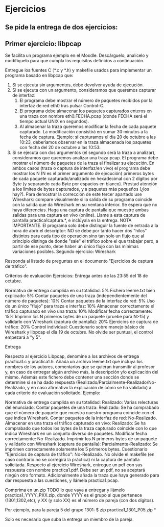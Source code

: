 # Ejercicios
## Se pide la entrega de dos ejercicios:

## Primer ejercicio: libpcap

Se facilita un programa ejemplo en el Moodle. Descárguelo, analícelo y modifíquelo para que cumpla los requisitos definidos a continuación.

Entregue los fuentes C (*.c y *.h) y makefile usados para implementar un programa basado en libpcap que:     

1. Si se ejecuta sin argumentos, debe devolver ayuda de ejecución.
2. Si se ejecuta con un argumento, consideramos que queremos capturar de interfaz:
   1. El programa debe mostrar el número de paquetes recibidos por la interfaz de red eth0 tras pulsar Control-C.
   2. El programa debe almacenar los paquetes capturados enteros en una traza con nombre eth0.FECHA.pcap (donde FECHA será el tiempo actual UNIX en segundos).
   3. Al almacenar la traza queremos modificar la fecha de cada paquete capturado. La modificación consistirá en sumar 30 minutos a la fecha de captura. Ejemplo: si capturamos el día 20 de octubre a las 10:23, deberíamos observar en la traza almacenada los paquetes con fecha del 20 de octubre a las 10:53.
3. Si se ejecuta con dos argumentos (el segundo será la traza a analizar), consideramos que queremos analizar una traza pcap. El programa debe mostrar el número de paquetes de la traza al finalizar su ejecución.
En ambos casos (traza o captura de interfaz/en vivo) el programa debe mostrar los N (N es el primer argumento de ejecución) primeros bytes de cada paquete capturado/analizado en hexadecimal con 2 dígitos por Byte (y separando cada Byte por espacios en blanco). 
Prestad atención a los límites de bytes capturados, y a paquetes más pequeños (¿los hay?).
Para demostrar la corrección de este tercer apartado use Wireshark: compare visualmente si la salida de su programa coincide con la salida que da Wireshark en su ventana inferior. Se espera que no haya diferencias.
Haga una captura de pantalla que muestre ambas salidas para una captura en vivo (online). Llame a esta captura de pantalla practica1captura.*, e inclúyala en la entrega.
NOTA IMPORTANTE. El programa solo debe distinguir la fuente de entrada a la hora de abrir el descriptor: NO se debe por tanto hacer dos "hilos" distintos para cada tipo de operación sino tan solo un flujo que al principio distinga de donde "sale" el tráfico sobre el que trabajar pero, a partir de ese punto, debe haber un único flujo con las mínimas variaciones posibles.
Segundo ejercicio: Wireshark 

Responda al listado de preguntas en el documento "Ejercicios de captura de tráfico".

Criterios de evaluación
Ejercicios: Entrega antes de las 23:55 del 18 de octubre.

Normativa de entrega cumplida en su totalidad: 5%
Fichero leeme.txt bien explicado: 5%
Contar paquetes de una traza (independientemente del número de paquetes): 10%
Contar paquetes de la interfaz de red: 5%
Uso de un único "flujo" para traza e interfaz: 10%
Almacenar correctamente el tráfico capturado en vivo una traza: 10%
Modificar fecha correctamente: 15%
Imprimir los N primeros bytes de un paquete (pruebe para N>15) y validarlo con Wireshark (captura de pantalla): 20%
Ejercicios de captura de tráfico: 20%
Control individual: Cuestionario sobre manejo básico de Wireshark y libpcap el día 19 de octubre. No olvide ser puntual, el control empezará a "y 5".


Entrega

Respecto al ejercicio Libpcap, denomine a los archivos de entrega practica1.c y practica1.h.
Añada un archivo leeme.txt que incluya los nombres de los autores, comentarios que se quieran transmitir al profesor y, en caso de entregar algún archivo más, la descripción y/o explicación del mismo. Además este fichero debe contener una sección donde se determine si se ha dado respuesta (Realizado/Parcialmente-Realizado/No-Realizado, y en caso afirmativo la explicación de cómo se ha validado) a cada criterio de evaluación solicitado. Ejemplo:

Normativa de entrega cumplida en su totalidad: Realizado: Varias relecturas del enunciado.
Contar paquetes de una traza: Realizado: Se ha comprabado que el número de paquete que muestra nuestro programa coincide con el que indica Wireshark.
Contar paquetes de la interfaz de red: No-Realizado.
Almacenar en una traza el tráfico capturado en vivo: Realizado: Se ha comprabado que todos los bytes de la traza capturado coincide con lo que indica Wireshark en un conjunto diverso de paquetes.
Modificar fecha correctamente: No-Realizado.
Imprimir los N primeros bytes de un paquete y validarlo con Wireshark (captura de pantalla): Parcialmente-Realizado: Se imprimen correctamente solamente los 5 primeros bytes.
Cuestionario "Ejercicios de captura de tráfico": No-Realizado.
No olvide el makefile (en caso contrario no se corregirá la práctica) ni la captura de pantalla solicitada.
Respecto al ejercicio Wireshark, entregue un pdf con sus respuesta con nombre practica1.pdf. Debe ser un pdf, no se aceptará ningún otro formato. Adicionalmente añada la traza que haya generado para dar respuesta a las cuestiones, y llámela practica1.pcap.

Comprima en un zip TODO lo que vaya a entregar y llámelo practica1_YYYY_PXX.zip, donde YYYY es el grupo al que pertenece (1301,1302,etc), y XX (y solo XX) es el número de pareja (con dos dígitos).

Por ejemplo, para la pareja 5 del grupo 1301: $ zip practica1_1301_P05.zip *

Solo es necesario que suba la entrega un miembro de la pareja.

